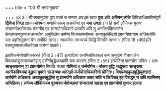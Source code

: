 +++
title = "03 श्री भगवानुवाच"

+++
॥3.3॥ श्रीभगवानुवाच पुरा उक्तं च सम्यग् अवधृतं त्वया **पुरा** अपि
**अस्मिन् लोके** विचित्राधिकारिसंपूर्णे **द्विविधा निष्ठा**
ज्ञानकर्मविषया यथाधिकारम् असंकीर्णा एव **मया उक्ता।** न हि सर्वो लौकिकः
पुरुषः संजातमोक्षाभिलाषः तदानीम् एव ज्ञानयोगाधिकारे प्रभवति अपि तु
अनभिसंहितफलेन केवलपरमपुरुषाराधनरूपेण अनुष्ठितेन कर्मणा विध्वस्तमनोमलः
अव्याकुलेन्द्रियो ज्ञाननिष्ठायाम् अधिकरोति यतः प्रवृत्तिर्भूतानां येन
सर्वमिदं ततम्। स्वकर्मणा तमभ्यर्च्य सिद्धिं विन्दति मानवः॥ (गीता
18।46)इति परमपुरुषाराधनैकवेषता कर्मणां वक्ष्यते।  
  
इहापिकर्मण्येवाधिकारस्ते (गीता 2।47) इत्यादिना अनभिसंहितफलं कर्म
अनुष्ठेयं विधाय तेन विषयव्याकुलतारूपमोहाद् उत्तीर्णबुद्धेःप्रजहाति यदा
कामान् (गीता 2।55) इत्यादिना ज्ञानयोग उदितः। अतः **साङ्ख्यानाम्** एव
**ज्ञानयोगेन** स्थितिः उक्ता **योगिनां** तु **कर्मयोगेन। संख्या बुद्धिः
तद्युक्ताः साङ्ख्याः आत्मैकविषयया बुद्ध्या युक्ताः साङ्ख्याः अतदर्हाः
कर्मयोगाधिकारिणो योगिनः। विषयव्याकुलबुद्धियुक्तानां कर्मयोगे अधिकारः
अव्याकुलबुद्धीनां तु ज्ञानयोगे अधिकार उक्तः सति न किञ्चिद् इह विरुद्धम्
न अपि व्यामिश्रम् अभिहितम्। सर्वस्य लौकिकस्य पुरुषस्य मोक्षेच्छायां
संजातायां सहसा एव ज्ञानयोगो दुष्कर इत्याह**
